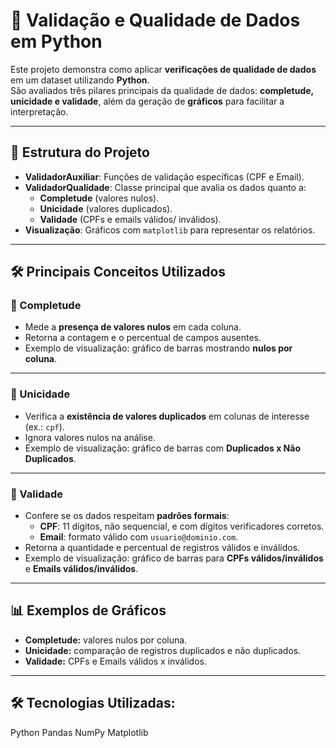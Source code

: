 # 🚦 Validação e Qualidade de Dados em Python

Este projeto demonstra como aplicar **verificações de qualidade de dados** em um dataset utilizando **Python**.  
São avaliados três pilares principais da qualidade de dados: **completude, unicidade e validade**, além da geração de **gráficos** para facilitar a interpretação.

---

## 📂 Estrutura do Projeto
- **ValidadorAuxiliar**: Funções de validação específicas (CPF e Email).
- **ValidadorQualidade**: Classe principal que avalia os dados quanto a:
  - **Completude** (valores nulos).
  - **Unicidade** (valores duplicados).
  - **Validade** (CPFs e emails válidos/ inválidos).
- **Visualização**: Gráficos com `matplotlib` para representar os relatórios.

---

## 🛠️ Principais Conceitos Utilizados

### 🔹 Completude
- Mede a **presença de valores nulos** em cada coluna.
- Retorna a contagem e o percentual de campos ausentes.
- Exemplo de visualização: gráfico de barras mostrando **nulos por coluna**.

---

### 🔹 Unicidade
- Verifica a **existência de valores duplicados** em colunas de interesse (ex.: `cpf`).
- Ignora valores nulos na análise.
- Exemplo de visualização: gráfico de barras com **Duplicados x Não Duplicados**.

---

### 🔹 Validade
- Confere se os dados respeitam **padrões formais**:
  - **CPF**: 11 dígitos, não sequencial, e com dígitos verificadores corretos.
  - **Email**: formato válido com `usuario@dominio.com`.
- Retorna a quantidade e percentual de registros válidos e inválidos.
- Exemplo de visualização: gráfico de barras para **CPFs válidos/inválidos** e **Emails válidos/inválidos**.

---

## 📊 Exemplos de Gráficos
- **Completude:** valores nulos por coluna.  
- **Unicidade:** comparação de registros duplicados e não duplicados.  
- **Validade:** CPFs e Emails válidos x inválidos.  

---

## 🛠️ Tecnologias Utilizadas:
Python
Pandas
NumPy
Matplotlib
